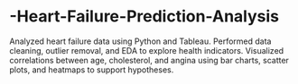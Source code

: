# -Heart-Failure-Prediction-Analysis
Analyzed heart failure data using Python and Tableau. Performed data cleaning, outlier removal, and EDA to explore health indicators. Visualized correlations between age, cholesterol, and angina using bar charts, scatter plots, and heatmaps to support hypotheses.
